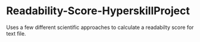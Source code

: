 # Readability-Score-HyperskillProject
 Uses a few different scientific approaches to calculate a readabilty score for text file.
